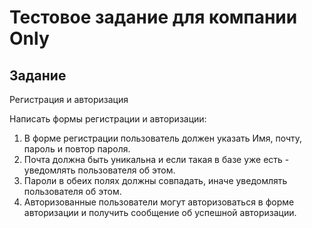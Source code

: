 # Тестовое задание для компании Only

## Задание

Регистрация и авторизация

Написать формы регистрации и авторизации:

 1. В форме регистрации пользователь должен указать Имя, почту, пароль и повтор пароля.
 2. Почта должна быть уникальна и если такая в базе уже есть - уведомлять пользователя об этом.
 3. Пароли в обеих полях должны совпадать, иначе уведомлять пользователя об этом.
 4. Авторизованные пользователи могут авторизоваться в форме авторизации и получить сообщение об успешной авторизации.